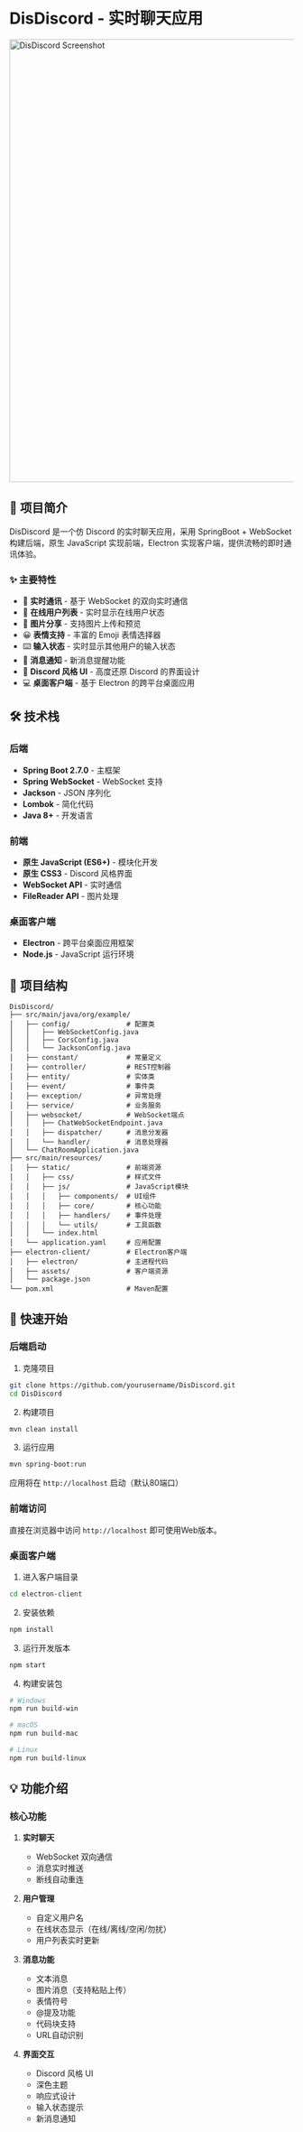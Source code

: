 # DisDiscord - 实时聊天应用

<img width="1548" height="785" alt="DisDiscord Screenshot" src="https://github.com/user-attachments/assets/e23ac6d0-8517-4efd-ba47-14ca6150df10" />

## 📖 项目简介

DisDiscord 是一个仿 Discord 的实时聊天应用，采用 SpringBoot + WebSocket 构建后端，原生 JavaScript 实现前端，Electron 实现客户端，提供流畅的即时通讯体验。

### ✨ 主要特性

- 🚀 **实时通讯** - 基于 WebSocket 的双向实时通信
- 👥 **在线用户列表** - 实时显示在线用户状态
- 📸 **图片分享** - 支持图片上传和预览
- 😀 **表情支持** - 丰富的 Emoji 表情选择器
- ⌨️ **输入状态** - 实时显示其他用户的输入状态
- 🔔 **消息通知** - 新消息提醒功能
- 🎨 **Discord 风格 UI** - 高度还原 Discord 的界面设计
- 💻 **桌面客户端** - 基于 Electron 的跨平台桌面应用

## 🛠️ 技术栈

### 后端
- **Spring Boot 2.7.0** - 主框架
- **Spring WebSocket** - WebSocket 支持
- **Jackson** - JSON 序列化
- **Lombok** - 简化代码
- **Java 8+** - 开发语言

### 前端
- **原生 JavaScript (ES6+)** - 模块化开发
- **原生 CSS3** - Discord 风格界面
- **WebSocket API** - 实时通信
- **FileReader API** - 图片处理

### 桌面客户端
- **Electron** - 跨平台桌面应用框架
- **Node.js** - JavaScript 运行环境

## 📁 项目结构

```
DisDiscord/
├── src/main/java/org/example/
│   ├── config/              # 配置类
│   │   ├── WebSocketConfig.java
│   │   ├── CorsConfig.java
│   │   └── JacksonConfig.java
│   ├── constant/            # 常量定义
│   ├── controller/          # REST控制器
│   ├── entity/              # 实体类
│   ├── event/               # 事件类
│   ├── exception/           # 异常处理
│   ├── service/             # 业务服务
│   ├── websocket/           # WebSocket端点
│   │   ├── ChatWebSocketEndpoint.java
│   │   ├── dispatcher/      # 消息分发器
│   │   └── handler/         # 消息处理器
│   └── ChatRoomApplication.java
├── src/main/resources/
│   ├── static/              # 前端资源
│   │   ├── css/             # 样式文件
│   │   ├── js/              # JavaScript模块
│   │   │   ├── components/  # UI组件
│   │   │   ├── core/        # 核心功能
│   │   │   ├── handlers/    # 事件处理
│   │   │   └── utils/       # 工具函数
│   │   └── index.html
│   └── application.yaml     # 应用配置
├── electron-client/         # Electron客户端
│   ├── electron/            # 主进程代码
│   ├── assets/              # 客户端资源
│   └── package.json
└── pom.xml                  # Maven配置
```

## 🚀 快速开始

### 后端启动

1. 克隆项目
```bash
git clone https://github.com/yourusername/DisDiscord.git
cd DisDiscord
```

2. 构建项目
```bash
mvn clean install
```

3. 运行应用
```bash
mvn spring-boot:run
```

应用将在 `http://localhost` 启动（默认80端口）

### 前端访问

直接在浏览器中访问 `http://localhost` 即可使用Web版本。

### 桌面客户端

1. 进入客户端目录
```bash
cd electron-client
```

2. 安装依赖
```bash
npm install
```

3. 运行开发版本
```bash
npm start
```

4. 构建安装包
```bash
# Windows
npm run build-win

# macOS
npm run build-mac

# Linux
npm run build-linux
```

## 💡 功能介绍

### 核心功能

1. **实时聊天**
    - WebSocket 双向通信
    - 消息实时推送
    - 断线自动重连

2. **用户管理**
    - 自定义用户名
    - 在线状态显示（在线/离线/空闲/勿扰）
    - 用户列表实时更新

3. **消息功能**
    - 文本消息
    - 图片消息（支持粘贴上传）
    - 表情符号
    - @提及功能
    - 代码块支持
    - URL自动识别

4. **界面交互**
    - Discord 风格 UI
    - 深色主题
    - 响应式设计
    - 输入状态提示
    - 新消息通知